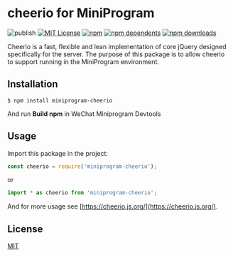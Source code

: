 # cheerio for MiniProgram

![publish](https://github.com/crazyurus/miniprogram-cheerio/actions/workflows/publish.yaml/badge.svg)
[![MIT License](https://img.shields.io/badge/license-MIT-blue.svg)](LICENSE)
[![npm](https://badgen.net/npm/v/miniprogram-cheerio)](https://www.npmjs.com/package/miniprogram-cheerio)
[![npm dependents](https://badgen.net/npm/dependents/miniprogram-cheerio)](https://www.npmjs.com/package/miniprogram-cheerio?activeTab=dependents)
[![npm downloads](https://badgen.net/npm/dt/miniprogram-cheerio)](https://www.npmjs.com/package/miniprogram-cheerio)

Cheerio is a fast, flexible and lean implementation of core jQuery designed specifically for the server. The purpose of this package is to allow cheerio to support running in the MiniProgram environment.

## Installation

```
$ npm install miniprogram-cheerio
```

And run **Build npm** in WeChat Miniprogram Devtools

## Usage

Import this package in the project:

```js
const cheerio = require('miniprogram-cheerio');
```

or

```js
import * as cheerio from 'miniprogram-cheerio';
```

And for more usage see [https://cheerio.js.org/](https://cheerio.js.org/).

## License

[MIT](./LICENSE)
